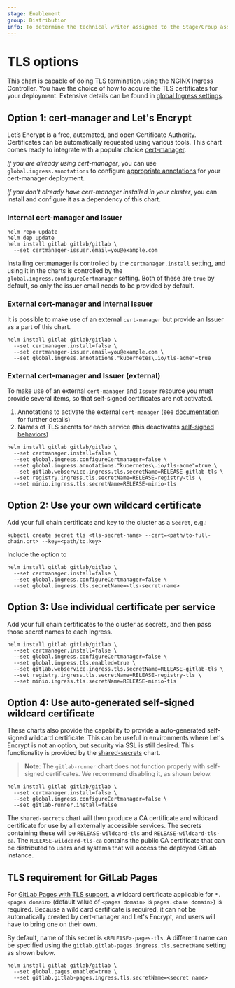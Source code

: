 ```yaml
---
stage: Enablement
group: Distribution
info: To determine the technical writer assigned to the Stage/Group associated with this page, see https://about.gitlab.com/handbook/engineering/ux/technical-writing/#designated-technical-writers
---
```


# TLS options

This chart is capable of doing TLS termination using the NGINX Ingress Controller. You have the choice of how to
acquire the TLS certificates for your deployment. Extensive details can be found in [global Ingress settings](../charts/globals.md#configure-ingress-settings).

## Option 1: cert-manager and Let's Encrypt

Let’s Encrypt is a free, automated, and open Certificate Authority. Certificates can be automatically requested
using various tools. This chart comes ready to integrate with a popular choice [cert-manager](https://github.com/jetstack/cert-manager).

*If you are already using cert-manager*, you can use `global.ingress.annotations` to configure [appropriate annotations](https://cert-manager.io/docs/usage/ingress/#supported-annotations) for your cert-manager deployment.

*If you don't already have cert-manager installed in your cluster*, you can install and configure it as a dependency of this chart.

### Internal cert-manager and Issuer

```shell
helm repo update
helm dep update
helm install gitlab gitlab/gitlab \
  --set certmanager-issuer.email=you@example.com
```

Installing certmanager is controlled by the `certmanager.install` setting, and using it in the charts is controlled by the
`global.ingress.configureCertmanager` setting. Both of these are `true` by default, so only the issuer email needs to be
provided by default.

### External cert-manager and internal Issuer

It is possible to make use of an external `cert-manager` but provide an Issuer as a part of this chart.

```shell
helm install gitlab gitlab/gitlab \
  --set certmanager.install=false \
  --set certmanager-issuer.email=you@example.com \
  --set global.ingress.annotations."kubernetes\.io/tls-acme"=true
```

### External cert-manager and Issuer (external)

To make use of an external `cert-manager` and `Issuer` resource you must provide several items, so that self-signed certificates
are not activated.

1. Annotations to activate the external `cert-manager` (see [documentation](https://cert-manager.io/docs/usage/ingress/#supported-annotations) for further details)
1. Names of TLS secrets for each service (this deactivates [self-signed behaviors](#option-4-use-auto-generated-self-signed-wildcard-certificate))

```shell
helm install gitlab gitlab/gitlab \
  --set certmanager.install=false \
  --set global.ingress.configureCertmanager=false \
  --set global.ingress.annotations."kubernetes\.io/tls-acme"=true \
  --set gitlab.webservice.ingress.tls.secretName=RELEASE-gitlab-tls \
  --set registry.ingress.tls.secretName=RELEASE-registry-tls \
  --set minio.ingress.tls.secretName=RELEASE-minio-tls
```

## Option 2: Use your own wildcard certificate

Add your full chain certificate and key to the cluster as a `Secret`, e.g.:

```shell
kubectl create secret tls <tls-secret-name> --cert=<path/to-full-chain.crt> --key=<path/to.key>
```

Include the option to

```shell
helm install gitlab gitlab/gitlab \
  --set certmanager.install=false \
  --set global.ingress.configureCertmanager=false \
  --set global.ingress.tls.secretName=<tls-secret-name>
```

## Option 3: Use individual certificate per service

Add your full chain certificates to the cluster as secrets, and then pass those secret names to each Ingress.

```shell
helm install gitlab gitlab/gitlab \
  --set certmanager.install=false \
  --set global.ingress.configureCertmanager=false \
  --set global.ingress.tls.enabled=true \
  --set gitlab.webservice.ingress.tls.secretName=RELEASE-gitlab-tls \
  --set registry.ingress.tls.secretName=RELEASE-registry-tls \
  --set minio.ingress.tls.secretName=RELEASE-minio-tls
```

## Option 4: Use auto-generated self-signed wildcard certificate

These charts also provide the capability to provide a auto-generated self-signed wildcard certificate.
This can be useful in environments where Let's Encrypt is not an option, but security via SSL is still
desired. This functionality is provided by the [shared-secrets](../charts/shared-secrets/index.md) chart.

> **Note**: The `gitlab-runner` chart does not function properly with self-signed certificates. We recommend
disabling it, as shown below.

```shell
helm install gitlab gitlab/gitlab \
  --set certmanager.install=false \
  --set global.ingress.configureCertmanager=false \
  --set gitlab-runner.install=false
```

The `shared-secrets` chart will then produce a CA certificate and wildcard certificate for use by all externally
accessible services. The secrets containing these will be `RELEASE-wildcard-tls` and `RELEASE-wildcard-tls-ca`.
The `RELEASE-wildcard-tls-ca` contains the public CA certificate that can be distributed to users and systems that
will access the deployed GitLab instance.

## TLS requirement for GitLab Pages

For [GitLab Pages with TLS support](https://docs.gitlab.com/ee/administration/pages/#wildcard-domains-with-tls-support),
a wildcard certificate applicable for `*.<pages domain>` (default value of
`<pages domain>` is `pages.<base domain>`) is required. Because a wild card
certificate is required, it can not be automatically created by cert-manager and
Let's Encrypt, and users will have to bring one on their own.

By default, name of this secret is `<RELEASE>-pages-tls`. A different name can
be specified using the `gitlab.gitlab-pages.ingress.tls.secretName` setting as
shown below.

```shell
helm install gitlab gitlab/gitlab \
  --set global.pages.enabled=true \
  --set gitlab.gitlab-pages.ingress.tls.secretName=<secret name>
```
